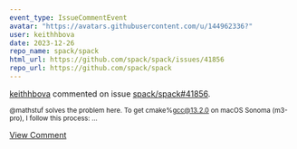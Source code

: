 ```yaml
---
event_type: IssueCommentEvent
avatar: "https://avatars.githubusercontent.com/u/144962336?"
user: keithhbova
date: 2023-12-26
repo_name: spack/spack
html_url: https://github.com/spack/spack/issues/41856
repo_url: https://github.com/spack/spack
---
```


<a href='https://github.com/keithhbova' target='_blank'>keithhbova</a> commented on issue <a href='https://github.com/spack/spack/issues/41856' target='_blank'>spack/spack#41856</a>.

<small>@mathstuf solves the problem here. To get cmake%gcc@13.2.0 on macOS Sonoma (m3-pro), I follow this process:...</small>

<a href='https://github.com/spack/spack/issues/41856' target='_blank'>View Comment</a>